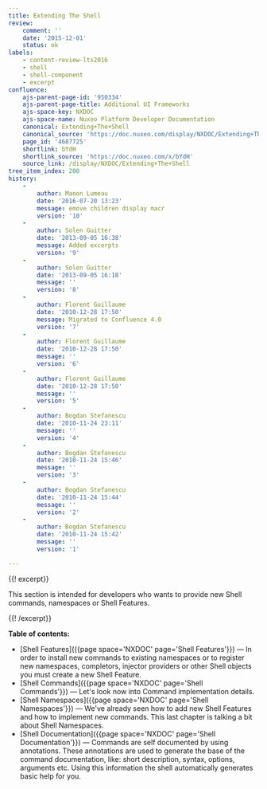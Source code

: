 ```yaml
---
title: Extending The Shell
review:
    comment: ''
    date: '2015-12-01'
    status: ok
labels:
    - content-review-lts2016
    - shell
    - shell-component
    - excerpt
confluence:
    ajs-parent-page-id: '950334'
    ajs-parent-page-title: Additional UI Frameworks
    ajs-space-key: NXDOC
    ajs-space-name: Nuxeo Platform Developer Documentation
    canonical: Extending+The+Shell
    canonical_source: 'https://doc.nuxeo.com/display/NXDOC/Extending+The+Shell'
    page_id: '4687725'
    shortlink: bYdH
    shortlink_source: 'https://doc.nuxeo.com/x/bYdH'
    source_link: /display/NXDOC/Extending+The+Shell
tree_item_index: 200
history:
    -
        author: Manon Lumeau
        date: '2016-07-20 13:23'
        message: emove children display macr
        version: '10'
    -
        author: Solen Guitter
        date: '2013-09-05 16:38'
        message: Added excerpts
        version: '9'
    -
        author: Solen Guitter
        date: '2013-09-05 16:18'
        message: ''
        version: '8'
    -
        author: Florent Guillaume
        date: '2010-12-28 17:50'
        message: Migrated to Confluence 4.0
        version: '7'
    -
        author: Florent Guillaume
        date: '2010-12-28 17:50'
        message: ''
        version: '6'
    -
        author: Florent Guillaume
        date: '2010-12-28 17:50'
        message: ''
        version: '5'
    -
        author: Bogdan Stefanescu
        date: '2010-11-24 23:11'
        message: ''
        version: '4'
    -
        author: Bogdan Stefanescu
        date: '2010-11-24 15:46'
        message: ''
        version: '3'
    -
        author: Bogdan Stefanescu
        date: '2010-11-24 15:44'
        message: ''
        version: '2'
    -
        author: Bogdan Stefanescu
        date: '2010-11-24 15:42'
        message: ''
        version: '1'

---
```

{{! excerpt}}

This section is intended for developers who wants to provide new Shell commands, namespaces or Shell Features.

{{! /excerpt}}

**Table of contents:**

*   [Shell Features]({{page space='NXDOC' page='Shell Features'}})&nbsp;&mdash;&nbsp;<span class="smalltext">In order to install new commands to existing namespaces or to register new namespaces, completors, injector providers or other Shell objects you must create a new Shell Feature.</span>
*   [Shell Commands]({{page space='NXDOC' page='Shell Commands'}})&nbsp;&mdash;&nbsp;<span class="smalltext">Let's look now into Command implementation details.</span>
*   [Shell Namespaces]({{page space='NXDOC' page='Shell Namespaces'}})&nbsp;&mdash;&nbsp;<span class="smalltext">We've already seen how to add new Shell Features and how to implement new commands. This last chapter is talking a bit about Shell Namespaces.</span>
*   [Shell Documentation]({{page space='NXDOC' page='Shell Documentation'}})&nbsp;&mdash;&nbsp;<span class="smalltext">Commands are self documented by using annotations. These annotations are used to generate the base of the command documentation, like: short description, syntax, options, arguments etc. Using this information the shell automatically generates basic help for you.</span>
